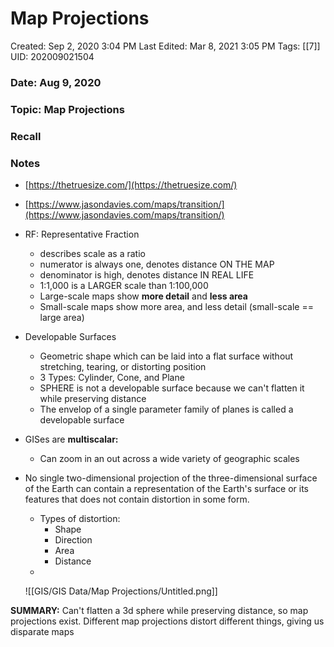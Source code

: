 # Map Projections

Created: Sep 2, 2020 3:04 PM
Last Edited: Mar 8, 2021 3:05 PM
Tags: [[7]]
UID: 202009021504

### Date: Aug 9, 2020

### Topic: Map Projections

### Recall

### Notes

- [https://thetruesize.com/](https://thetruesize.com/)
- [https://www.jasondavies.com/maps/transition/](https://www.jasondavies.com/maps/transition/)
- RF: Representative Fraction
    - describes scale as a ratio
    - numerator is always one, denotes distance ON THE MAP
    - denominator is high, denotes distance IN REAL LIFE
    - 1:1,000 is a LARGER scale than 1:100,000
    - Large-scale maps show **more detail** and **less area**
    - Small-scale maps show more area, and less detail (small-scale == large area)
- Developable Surfaces
    - Geometric shape which can be laid into a flat surface without stretching, tearing, or distorting position
    - 3 Types: Cylinder, Cone, and Plane
    - SPHERE is not a developable surface because we can't flatten it while preserving distance
    - The envelop of a single parameter family of planes is called a developable surface
- GISes are **multiscalar:**
    - Can zoom in an out across a wide variety of geographic scales
- No single two-dimensional projection of the three-dimensional surface of the Earth can contain a representation of the Earth's surface or its features that does not contain distortion in some form.
    - Types of distortion:
        - Shape
        - Direction
        - Area
        - Distance
    - 

    ![[GIS/GIS Data/Map Projections/Untitled.png]]

**SUMMARY:** Can't flatten a 3d sphere while preserving distance, so map projections exist. Different map projections distort different things, giving us disparate maps